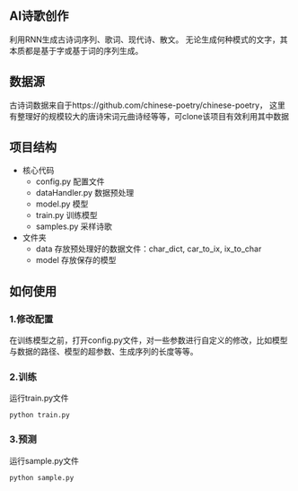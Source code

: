 ## AI诗歌创作
利用RNN生成古诗词序列、歌词、现代诗、散文。
无论生成何种模式的文字，其本质都是基于字或基于词的序列生成。

## 数据源
古诗词数据来自于https://github.com/chinese-poetry/chinese-poetry， 这里有整理好的规模较大的唐诗宋词元曲诗经等等，可clone该项目有效利用其中数据

## 项目结构
- 核心代码
    - config.py  配置文件
    - dataHandler.py 数据预处理
    - model.py  模型
    - train.py  训练模型
    - samples.py  采样诗歌
- 文件夹
    - data 存放预处理好的数据文件：char_dict, car_to_ix, ix_to_char
    - model 存放保存的模型

## 如何使用
### 1.修改配置
在训练模型之前，打开config.py文件，对一些参数进行自定义的修改，比如模型与数据的路径、模型的超参数、生成序列的长度等等。


### 2.训练
运行train.py文件
```
python train.py
```


### 3.预测
运行sample.py文件
```
python sample.py
```





